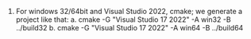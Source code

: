 1. For windows 32/64bit and Visual Studio 2022, cmake; we generate a project like that:
   a. cmake -G "Visual Studio 17 2022" -A win32 -B ../build32
   b. cmake -G "Visual Studio 17 2022" -A win64 -B ../build64
